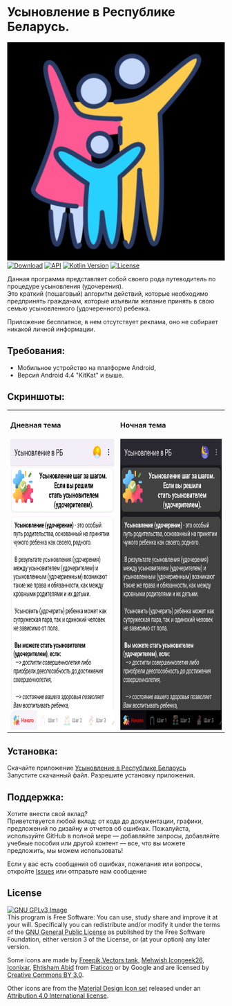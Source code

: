 # Усыновление в Республике Беларусь.
![Image](app/src/main/ic_launcher_logo-playstore.png)  
[![Download](https://img.shields.io/badge/download-App-brightgreen.svg)](https://github.com/MisterTowelie/AdoptiveParentBelarus/releases/download/v1.0.0/Usynovlenie_v_PB.apk)
[![API](https://img.shields.io/badge/API-19%2B-yellow.svg?style=flat)](https://developer.android.com/about/versions/kitkat)
[![Kotlin Version](https://img.shields.io/badge/Kotlin-1.12.0-blue.svg)](https://kotlinlang.org)
[![License](https://img.shields.io/github/license/Shabinder/SpotiFlyer?style=flat-square)](https://www.gnu.org/licenses/gpl-3.0.html)

Данная программа представляет собой своего рода путеводитель по процедуре усыновления (удочерения).  
Это краткий (пошаговый) алгоритм действий, которые необходимо предпринять гражданам, которые
изъявили желание принять в свою семью усыновленного (удочеренного) ребенка.

Приложение бесплатное, в нем отсутствует реклама, оно не собирает никакой личной информации.

## Требования:
* Мобильное устройство на платформе Android,
* Версия Android 4.4 "KitKat" и выше.

## Скриншоты:
<table>
  <tr>
    <td><h3>Дневная тема</h3></td>
    <td><h3>Ночная тема</h3></td>
  </tr>
  <tr>
    <td><img src="art/adoptive-parent-day.png" width="400" height="672" alt="Дневная тема"></td>
    <td><img src="art/adoptive-parent-night.png" width="400" height="672" alt="Ночная тема"></td>
  </tr>
</table>

## Установка:
Скачайте приложение [Усыновление в Республике Беларусь](https://github.com/MisterTowelie/AdoptiveParentBelarus/releases/download/v1.0.0/Usynovlenie_v_PB.apk)  
Запустите скачанный файл. Разрешите установку приложения.

## Поддержка:
Хотите внести свой вклад?  
Приветствуется любой вклад: от кода до документации, графики, предложений по дизайну и отчетов об ошибках.  Пожалуйста, используйте GitHub в полной мере — добавляйте запросы, добавляйте учебные пособия или другой контент — все, что вы можете предложить, мы можем использовать!

Если у вас есть сообщения об ошибках, пожелания или вопросы, откройте [Issues](https://github.com/MisterTowelie/AdoptiveParentBelarus/issues) или отправьте нам сообщение

## License
[![GNU GPLv3 Image](https://www.gnu.org/graphics/gplv3-127x51.png)](http://www.gnu.org/licenses/gpl-3.0.en.html)  
This program is Free Software: You can use, study share and improve it at your
will. Specifically you can redistribute and/or modify it under the terms of the
[GNU General Public License](https://www.gnu.org/licenses/gpl-3.0.html) as
published by the Free Software Foundation, either version 3 of the License, or
(at your option) any later version.

Some icons are made
by [Freepik](https://www.flaticon.com/authors/freepik),[Vectors tank](https://www.flaticon.com/authors/vectors-tank),
[Mehwish](https://www.flaticon.com/authors/mehwish),[Icongeek26](https://www.flaticon.com/authors/icongeek26),
[Iconixar](https://www.flaticon.com/authors/iconixar), [Ehtisham Abid](https://www.flaticon.com/authors/ehtisham-abid)
from [Flaticon](http://www.flaticon.com) or by Google and are licensed by
[Creative Commons BY 3.0](https://creativecommons.org/licenses/by/3.0/).

Other icons are from the
[Material Design Icon set](https://github.com/google/material-design-icons)
released under an
[Attribution 4.0 International license](https://creativecommons.org/licenses/by/4.0/).
